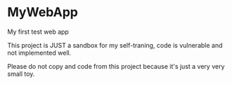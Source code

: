 # MyWebApp
My first test web app

This project is JUST a sandbox for my self-traning, code is vulnerable and not implemented well.

Please do not copy and code from this project because it's just a very very small toy.
